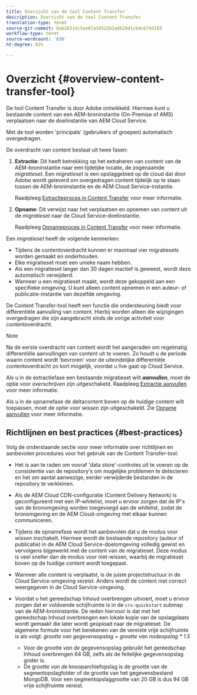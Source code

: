 ```yaml
---
title: Overzicht van de tool Content Transfer
description: Overzicht van de tool Content Transfer
translation-type: tm+mt
source-git-commit: 0ab2631dc5ae67a50522b3a6b29d1cb4c674d193
workflow-type: tm+mt
source-wordcount: '636'
ht-degree: 82%

---
```



# Overzicht {#overview-content-transfer-tool}

De tool Content Transfer is door Adobe ontwikkeld. Hiermee kunt u bestaande content van een AEM-broninstantie (On-Premise of AMS) verplaatsen naar de doelinstantie van AEM Cloud Service.

Met de tool worden &#39;principals&#39; (gebruikers of groepen) automatisch overgedragen.

De overdracht van content bestaat uit twee fasen:

1. **Extractie**: Dit heeft betrekking op het extraheren van content van de AEM-broninstantie naar een tijdelijke locatie, de zogenaamde *migratieset*. Een *migratieset* is een opslaggebied op de cloud dat door Adobe wordt geleverd om overgedragen content tijdelijk op te slaan tussen de AEM-broninstantie en de AEM Cloud Service-instantie.

   Raadpleeg [Extractieproces in Content Transfer](/help/move-to-cloud-service/content-transfer-tool/using-content-transfer-tool.md#extraction-process) voor meer informatie.

2. **Opname**: Dit verwijst naar het verplaatsen en opnemen van content uit de *migratieset* naar de Cloud Service-doelinstantie.

   Raadpleeg [Opnameproces in Content Transfer](/help/move-to-cloud-service/content-transfer-tool/using-content-transfer-tool.md#ingestion-process) voor meer informatie.

Een *migratieset* heeft de volgende kenmerken:

* Tijdens de contentoverdracht kunnen er maximaal vier migratiesets worden gemaakt en onderhouden.
* Elke migratieset moet een unieke naam hebben.
* Als een migratieset langer dan 30 dagen inactief is geweest, wordt deze automatisch verwijderd.
* Wanneer u een migratieset maakt, wordt deze gekoppeld aan een specifieke omgeving. U kunt alleen content opnemen in een auteur- of publicatie-instantie van dezelfde omgeving.

De Content Transfer-tool heeft een functie die ondersteuning biedt voor differentiële aanvulling van content. Hierbij worden alleen die wijzigingen overgedragen die zijn aangebracht sinds de vorige activiteit voor contentoverdracht.

>[!NOTE]
> Na de eerste overdracht van content wordt het aangeraden om regelmatig differentiële aanvullingen van content uit te voeren. Zo houdt u de periode waarin content wordt &#39;bevroren&#39; voor de uiteindelijke differentiële contentoverdracht zo kort mogelijk, voordat u live gaat op Cloud Service.

Als u in de extractiefase een bestaande migratieset wilt ***aanvullen***, moet de optie voor *overschrijven* zijn uitgeschakeld. Raadpleeg [Extractie aanvullen](/help/move-to-cloud-service/content-transfer-tool/using-content-transfer-tool.md#top-up-extraction-process) voor meer informatie.

Als u in de opnamefase de deltacontent boven op de huidige content wilt toepassen, moet de optie voor *wissen* zijn uitgeschakeld. Zie [Opname aanvullen](/help/move-to-cloud-service/content-transfer-tool/using-content-transfer-tool.md#top-up-ingestion-process) voor meer informatie.


## Richtlijnen en best practices {#best-practices}

Volg de onderstaande sectie voor meer informatie over richtlijnen en aanbevolen procedures voor het gebruik van de Content Transfer-tool:

* Het is aan te raden om vooraf &#39;data store&#39;-controles uit te voeren op de consistentie van de repository&#39;s om mogelijke problemen te detecteren en het om aantal aanwezige, eerder verwijderde bestanden in de repository te verkleinen.

* Als de AEM Cloud CDN-configuratie (Content Delivery Network) is geconfigureerd met een IP-whitelist, moet u ervoor zorgen dat de IP&#39;s van de bronomgeving worden toegevoegd aan de whitelist, zodat de bronomgeving en de AEM Cloud-omgeving met elkaar kunnen communiceren.

* Tijdens de opnamefase wordt het aanbevolen dat u de modus voor *wissen* inschakelt. Hiermee wordt de bestaande repository (auteur of publicatie) in de AEM Cloud Service-doelomgeving volledig gewist en vervolgens bijgewerkt met de content van de migratieset. Deze modus is veel sneller dan de modus voor niet-wissen, waarbij de migratieset boven op de huidige content wordt toegepast.

* Wanneer alle content is verplaatst, is de juiste projectstructuur in de Cloud Service-omgeving vereist. Anders wordt de content niet correct weergegeven in de Cloud Service-omgeving.

* Voordat u het gereedschap Inhoud overbrengen uitvoert, moet u ervoor zorgen dat er voldoende schijfruimte is in de `crx-quickstart` submap van de AEM-broninstantie. De reden hiervoor is dat met het gereedschap Inhoud overbrengen een lokale kopie van de opslagplaats wordt gemaakt die later wordt geüpload naar de migratieset.
De algemene formule voor het berekenen van de vereiste vrije schijfruimte is als volgt:
   *grootte van gegevensopslag + grootte van nodeopslag * 1.5*

   * Voor de grootte *van de* gegevensopslag gebruikt het gereedschap Inhoud overbrengen 64 GB, zelfs als de feitelijke gegevensopslag groter is.
   * De grootte *van de* knooparchiefopslag is de grootte van de segmentopslagfolder of de grootte van het gegevensbestand MongoDB.
Voor een segmentopslaggrootte van 20 GB is dus 94 GB vrije schijfruimte vereist.